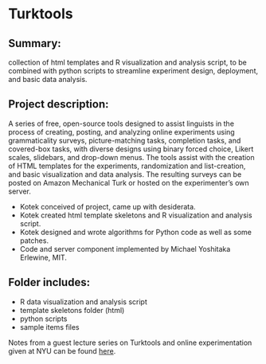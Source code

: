 Turktools
=========

Summary:
--------
collection of html templates and R visualization and analysis script, to be combined with python scripts to streamline experiment design, deployment, and basic data analysis.
 

Project description:
-------------------- 
A series of free, open-source tools designed to assist linguists in the process of creating, posting, and analyzing online experiments using grammaticality surveys, picture-matching tasks, completion tasks, and
covered-box tasks, with diverse designs using binary forced choice, Likert scales, slidebars, and drop-down menus. The tools assist with the creation of HTML templates for the experiments, randomization and list-creation, and basic visualization and data analysis. The resulting surveys can be posted on Amazon Mechanical Turk or hosted on the experimenter’s own server. 

* Kotek conceived of project, came up with desiderata. 
* Kotek created html template skeletons and R visualization and analysis script.
* Kotek designed and wrote algorithms for Python code as well as some patches. 
* Code and server component implemented by Michael Yoshitaka Erlewine, MIT.


Folder includes: 
----------------
* R data visualization and analysis script
* template skeletons folder (html)
* python scripts 
* sample items files

Notes from a guest lecture series on Turktools and online experimentation given at NYU can be found [here](http://hkotek.com/turk/).
